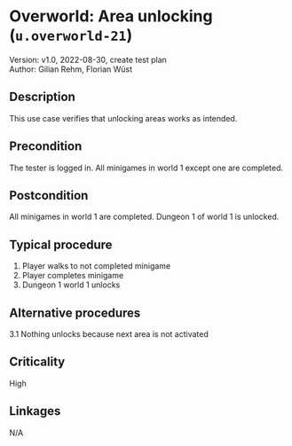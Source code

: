 # Overworld: Area unlocking (`u.overworld-21`)

Version: v1.0, 2022-08-30, create test plan \
Author: Gilian Rehm, Florian Wüst

## Description

This use case verifies that unlocking areas works as intended.  

## Precondition

The tester is logged in.
All minigames in world 1 except one are completed.

## Postcondition

All minigames in world 1 are completed.
Dungeon 1 of world 1 is unlocked.

## Typical procedure

1. Player walks to not completed minigame
1. Player completes minigame
1. Dungeon 1 world 1 unlocks

## Alternative procedures

3.1 Nothing unlocks because next area is not activated

## Criticality

High

## Linkages

N/A
